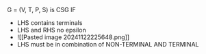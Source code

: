G = (V, T, P, S) is CSG IF 
- LHS contains terminals
- LHS and RHS no epsilon
- ![[Pasted image 20241122225648.png]]
- LHS must be in combination of NON-TERMINAL AND TERMINAL